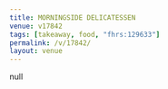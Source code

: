 ```yaml
---
title: MORNINGSIDE DELICATESSEN
venue: v17842
tags: [takeaway, food, "fhrs:129633"]
permalink: /v/17842/
layout: venue
---
```

null